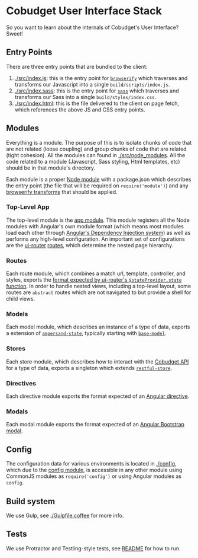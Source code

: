 # Cobudget User Interface Stack

So you want to learn about the internals of Cobudget's User Interface? Sweet!

## Entry Points

There are three entry points that are bundled to the client:

1. [./src/index.js](./src/index.js): this is the entry point for [`browserify`](http://browserify.org) which traverses and transforms our Javascript into a single `build/scripts/index.js`.
1. [./src/index.sass](./src/index.sass): this is the entry point for [`sass`](http://sass-lang.com) which traverses and transforms our Sass into a single `build/styles/index.css`.
1. [./src/index.html](./src/index.html): this is the file delivered to the client on page fetch, which references the above JS and CSS entry points.

## Modules

Everything is a module. The purpose of this is to isolate chunks of code that are not related (loose coupling) and group chunks of code that are related (tight cohesion). All the modules can found in [./src/node_modules](./src/node_modules). All the code related to a module (Javascript, Sass styling, Html templates, etc) should be in that module's directory.

Each module is a proper [Node module](https://github.com/substack/browserify-handbook#node-packaged-modules) with a package.json which describes the entry point (the file that will be required on `require('module')`) and any [browserify transforms](https://github.com/substack/browserify-handbook#browserifytransform-field) that should be applied.

### Top-Level App

The top-level module is the [app module](./src/node_modules/app). This module registers all the Node modules with Angular's own module format (which means most modules load each other through [Angular's Dependency Injection system](https://docs.angularjs.org/guide/di)) as well as performs any high-level configuration. An important set of configurations are the [ui-router](https://github.com/angular-ui/ui-router) [routes](./src/node_modules/app/routes.coffee), which determine the nested page hierarchy.

### Routes

Each route module, which combines a match url, template, controller, and styles, exports the [format expected by ui-router's `$stateProvider.state` function](https://github.com/angular-ui/ui-router/wiki). In order to handle nested views, including a top-level layout, some routes are `abstract` routes which are not navigated to but provide a shell for child views.

### Models

Each model module, which describes an instance of a type of data, exports a extension of [`ampersand-state`](https://github.com/AmpersandJS/ampersand-state/), typically starting with [`base-model`](./src/node_modules/base-model).

### Stores

Each store module, which describes how to interact with the [Cobudget API](https://github.com/cobudget/cobudget-api) for a type of data, exports a singleton which extends [`restful-store`](./src/node_modules/restful-store).

### Directives

Each directive module exports the format expected of an [Angular directive](https://docs.angularjs.org/guide/directive).

### Modals

Each modal module exports the format expected of an [Angular Bootstrap modal](https://angular-ui.github.io/bootstrap/#/modal).

## Config

The configuration data for various environments is located in [./config](./config), which due to the [config module](./src/node_modules/config), is accessible in any other module using CommonJS modules as `require('config')` or using Angular modules as `config`.

## Build system

We use Gulp, see [./Gulpfile.coffee](./Gulpfile.coffee) for more info.

## Tests

We use Protractor and Testling-style tests, see [README](./README.md) for how to run.

